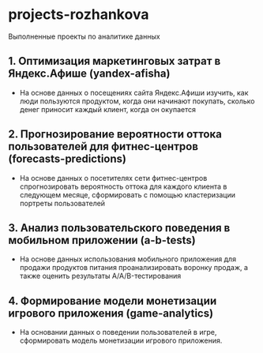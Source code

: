 # projects-rozhankova
Выполненные проекты по аналитике данных
## 1. Оптимизация маркетинговых затрат в Яндекс.Афише (yandex-afisha)
- На основе данных о посещениях сайта Яндекс.Афиши изучить, как люди пользуются продуктом, когда они начинают покупать, сколько денег приносит каждый клиент, когда он окупается
## 2. Прогнозирование вероятности оттока пользователей для фитнес-центров (forecasts-predictions)
- На основе данных о посетителях сети фитнес-центров спрогнозировать вероятность оттока для каждого клиента в следующем месяце, сформировать с помощью кластеризации портреты пользователей
## 3. Анализ пользовательского поведения в мобильном приложении (a-b-tests)
- На основе данных использования мобильного приложения для продажи продуктов питания проанализировать воронку продаж, а также оценить результаты A/A/B-тестирования
## 4. Формирование модели монетизации игрового приложения (game-analytics)
- На основании данных о поведении пользователей в игре, сформировать модель монетизации игрового приложения.
